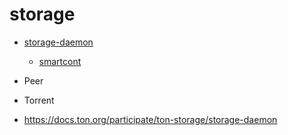 # storage

* [storage-daemon](storage-daemon)
  * [smartcont](smartcont)
* Peer
* Torrent

* https://docs.ton.org/participate/ton-storage/storage-daemon
